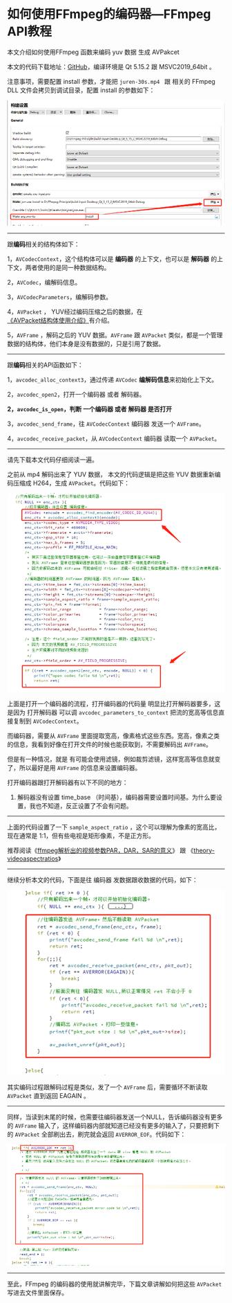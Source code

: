# 如何使用FFmpeg的编码器—FFmpeg API教程

<div id="meta-description---">本文介绍如何使用FFmpeg 函数来编码 yuv 数据 生成 AVPakcet</div>

本文的代码下载地址：[GitHub](https://github.com/lokenetwork/FFmpeg-Principle/tree/main/encode)，编译环境是 Qt 5.15.2 跟 MSVC2019_64bit 。

注意事项，需要配置 install 参数，才能把 `juren-30s.mp4 ` 跟 相关的 FFmpeg DLL 文件会拷贝到调试目录，配置 install 的参数如下：

![0-1](input/0-1.png)

------

跟**编码**相关的结构体如下：

1，`AVCodecContext`，这个结构体可以是 **编码器** 的上下文，也可以是 **解码器** 的上下文，两者使用的是同一种数据结构。

2，`AVCodec`，编解码信息。

3，`AVCodecParameters`，编解码参数。

4，`AVPacket` ， YUV经过编码压缩之后的数据，在 [《AVPacket结构体使用介绍》](https://ffmpeg.xianwaizhiyin.net/api-ffmpeg/avpacket.html)有介绍。

5，`AVFrame` ，解码之后的 YUV 数据。`AVFrame` 跟 `AVPacket` 类似，都是一个管理数据的结构体，他们本身是没有数据的，只是引用了数据。

------

跟**编码**相关的API函数如下：

1，`avcodec_alloc_context3`，通过传递 `AVCodec` **编解码信息**来初始化上下文。

2，`avcodec_open2`，打开一个编码器 或者 解码器。

**2，`avcodec_is_open`，判断 一个编码器 或者 解码器 是否打开**

3，`avcodec_send_frame`，往 `AVCodecContext` 编码器 发送一个 `AVFrame`。

4，`avcodec_receive_packet`，从 `AVCodecContext` 编码器 读取一个 `AVPacket`。

------

请先下载本文代码仔细阅读一遍。

之前从 mp4  解码出来了 YUV 数据， 本文的代码逻辑是把这些 YUV 数据重新编码压缩成 H264，生成 `AVPacket`。代码如下：

![encode-1-1](encode\encode-1-1.png)

上面是打开一个编码器的流程，打开编码器的代码量 明显比打开解码器要多，这是因为 打开解码器 可以调 `avcodec_parameters_to_context` 把流的宽高等信息直接复制到 `AVCodecContext`。

而编码器，需要从 `AVFrame` 里面提取宽高，像素格式这些东西。宽高，像素之类的信息，我看到好像在打开文件的时候也能获取到，不需要解码出 `AVFrame`。

但是有一种情况，就是 有可能会使用滤镜，例如裁剪滤镜，这样宽高等信息就变了，所以最好是用 `AVFrame` 的信息来设置编码器。

打开编码器跟打开解码器有以下不同的地方：

1. 解码器没有设置 time_base （时间基），编码器需要设置时间基。为什么要设置，我也不知道，反正设置了不会有问题。

------

上面的代码设置了一下 `sample_aspect_ratio` ，这个可以理解为像素的宽高比，现在通常是 1:1，但有些电视是矩形像素，不是正方形。

推荐阅读《[ffmpeg解析出的视频参数PAR，DAR，SAR的意义](https://blog.csdn.net/zhizhuodewo6/article/details/105247557)》 跟  《[theory-videoaspectratios](https://www.animemusicvideos.org/guides/avtech3/theory-videoaspectratios.html)》

------

继续分析本文的代码，下面是往 编码器 发数据跟收数据的代码，如下：

![encode-1-2](encode\encode-1-2.png)

其实编码过程跟解码过程是类似，发了一个 `AVFrame` 后，需要循环不断读取 `AVPacket` 直到返回 EAGAIN 。

------

同样，当读到末尾的时候，也需要往编码器发送一个NULL，告诉编码器没有更多的 `AVFrame` 输入了，这样编码器内部就知道已经没有更多的输入了，只要把剩下的 `AVPacket` 全部刷出去，刷完就会返回 `AVERROR_EOF`。代码如下：

![encode-1-3](encode\encode-1-3.png)

------

至此，FFmpeg 的编码器的使用就讲解完毕，下篇文章讲解如何把这些 `AVPacket` 写进去文件里面保存。
